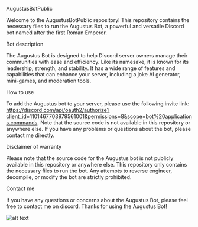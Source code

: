 AugustusBotPublic

Welcome to the AugustusBotPublic repository! This repository contains the necessary files to run the Augustus Bot, a powerful and versatile Discord bot named after the first Roman Emperor.

Bot description

The Augustus Bot is designed to help Discord server owners manage their communities with ease and efficiency. Like its namesake, it is known for its leadership, strength, and stability. It has a wide range of features and capabilities that can enhance your server, including a joke AI generator, mini-games, and moderation tools.

How to use

To add the Augustus bot to your server, please use the following invite link: https://discord.com/api/oauth2/authorize?client_id=1101467703979561001&permissions=8&scope=bot%20applications.commands. Note that the source code is not available in this repository or anywhere else. If you have any problems or questions about the bot, please contact me directly.

Disclaimer of warranty

Please note that the source code for the Augustus bot is not publicly available in this repository or anywhere else. This repository only contains the necessary files to run the bot. Any attempts to reverse engineer, decompile, or modify the bot are strictly prohibited.

Contact me

If you have any questions or concerns about the Augustus Bot, please feel free to contact me on discord. Thanks for using the Augustus Bot!

![alt text](https://github.com/SvenS7/AugustusBotPublic/blob/logo.jpg?raw=true)
